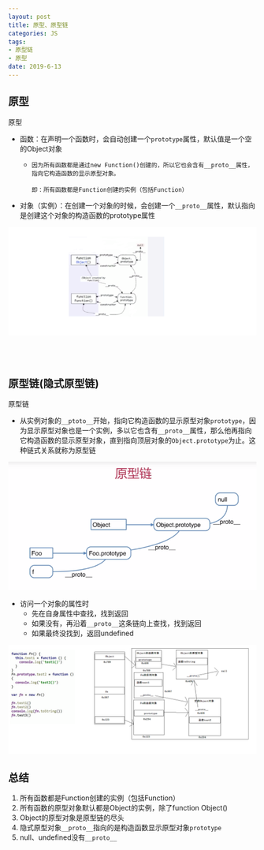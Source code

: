 ```yaml
---
layout: post
title: 原型、原型链
categories: JS
tags: 
- 原型链
- 原型
date: 2019-6-13
---
```


## 原型

原型

- 函数：在声明一个函数时，会自动创建一个`prototype`属性，默认值是一个空的Object对象

  - ```
    因为所有函数都是通过new Function()创建的，所以它也会含有__proto__属性，指向它构造函数的显示原型对象。
    
    即：所有函数都是Function创建的实例（包括Function）
    ```

- 对象（实例）：在创建一个对象的时候，会创建一个`__proto__`属性，默认指向是创建这个对象的构造函数的prototype属性

![](/blogimg/JS/pc10.png)



<br><br>

## 原型链(隐式原型链)

原型链

- 从实例对象的`__ptoto__`开始，指向它构造函数的显示原型对象`prototype`，因为显示原型对象也是一个实例，多以它也含有`__proto__`属性，那么他再指向它构造函数的显示原型对象，直到指向顶层对象的`Object.prototype`为止。这种链式关系就称为原型链

![](/blogimg/JS/pc12.png)

- 访问一个对象的属性时
  - 先在自身属性中查找，找到返回
  - 如果没有，再沿着`__proto__`这条链向上查找，找到返回
  - 如果最终没找到，返回undefined

![](/blogimg/JS/pc11.png)



## 总结

1. 所有函数都是Function创建的实例（包括Function）
2. 所有函数的原型对象默认都是Object的实例，除了function Object()
3. Object的原型对象是原型链的尽头
4. 隐式原型对象`__proto__`指向的是构造函数显示原型对象`prototype`
5. null、undefined没有`__proto__`

